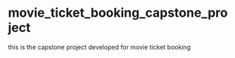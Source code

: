 # movie_ticket_booking_capstone_project
this is the capstone project developed for movie ticket booking 

